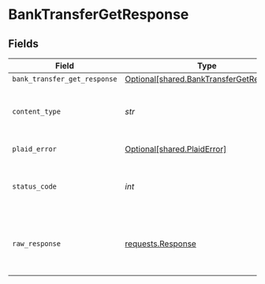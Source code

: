# BankTransferGetResponse


## Fields

| Field                                                                                      | Type                                                                                       | Required                                                                                   | Description                                                                                |
| ------------------------------------------------------------------------------------------ | ------------------------------------------------------------------------------------------ | ------------------------------------------------------------------------------------------ | ------------------------------------------------------------------------------------------ |
| `bank_transfer_get_response`                                                               | [Optional[shared.BankTransferGetResponse]](../../models/shared/banktransfergetresponse.md) | :heavy_minus_sign:                                                                         | OK                                                                                         |
| `content_type`                                                                             | *str*                                                                                      | :heavy_check_mark:                                                                         | HTTP response content type for this operation                                              |
| `plaid_error`                                                                              | [Optional[shared.PlaidError]](../../models/shared/plaiderror.md)                           | :heavy_minus_sign:                                                                         | Error response                                                                             |
| `status_code`                                                                              | *int*                                                                                      | :heavy_check_mark:                                                                         | HTTP response status code for this operation                                               |
| `raw_response`                                                                             | [requests.Response](https://requests.readthedocs.io/en/latest/api/#requests.Response)      | :heavy_minus_sign:                                                                         | Raw HTTP response; suitable for custom response parsing                                    |